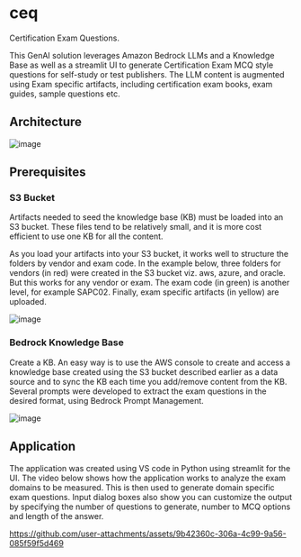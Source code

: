 # ceq
Certification Exam Questions.

This GenAI solution leverages Amazon Bedrock LLMs and a Knowledge Base as well as a streamlit UI to generate Certification Exam MCQ style questions for self-study or test publishers. The LLM content is augmented using Exam specific artifacts, including certification exam books, exam guides, sample questions etc. 

## Architecture
![image](https://github.com/user-attachments/assets/bce6a247-a0a7-4db4-859d-9412f31c9da7)

## Prerequisites

### S3 Bucket

Artifacts needed to seed the knowledge base (KB) must be loaded into an S3 bucket. These files tend to be relatively small, and it is more cost efficient to use one KB for all the content. 

As you load your artifacts into your S3 bucket, it works well to structure the folders by vendor and exam code. In the example below, three folders for vendors (in red) were created in the S3 bucket viz. aws, azure, and oracle. But this works for any vendor or exam. The exam code (in green) is another level, for example SAPC02. Finally, exam specific artifacts (in yellow) are uploaded. 

![image](https://github.com/user-attachments/assets/966239ef-2854-43b4-a19c-6408497c8dae)

### Bedrock Knowledge Base 

Create a KB. An easy way is to use the AWS console to create and access a knowledge base created using the S3 bucket described earlier as a data source and to sync the KB each time you add/remove content from the KB. 
Several prompts were developed to extract the exam questions in the desired format, using Bedrock Prompt Management. 

![image](https://github.com/user-attachments/assets/6185b81d-5898-4882-9cac-7bfe6c5adb2c)

## Application

The application was created using VS code in Python using streamlit for the UI. 
The video below shows how the application works to analyze the exam domains to be measured. This is then used to generate domain specific exam questions. Input dialog boxes also show you can customize the output by specifying the number of questions to generate, number to MCQ options and length of the answer. 

https://github.com/user-attachments/assets/9b42360c-306a-4c99-9a56-085f59f5d469

